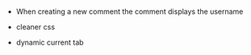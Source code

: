 * When creating a new comment the comment displays the username

* cleaner css

* dynamic current tab